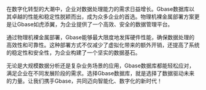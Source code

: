 在数字化转型的大潮中，企业对数据处理能力的需求日益增长。Gbase数据库以其卓越的性能和稳定性脱颖而出，成为众多企业的首选。物理机裸金属部署方案更是让Gbase如虎添翼，为企业提供了一个高效、安全的数据管理平台。

通过物理机裸金属部署，Gbase能够最大限度地发挥硬件性能，确保数据处理的高效性和可靠性。这种部署方式不仅减少了虚拟化带来的额外开销，还提高了系统的稳定性和安全性，为企业构建了一个坚实的数据基石。

无论是大规模数据分析还是复杂业务场景的应用，Gbase数据库都能轻松应对，满足企业在不同发展阶段的需求。选择Gbase数据库，就是选择了数据驱动未来的力量。让我们携手Gbase，共同迈向智能化、数字化的新时代！